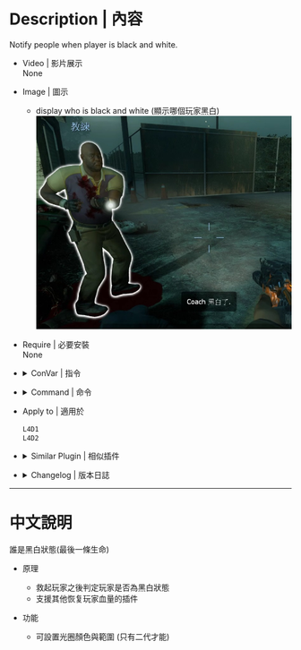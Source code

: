 # Description | 內容
Notify people when player is black and white.

* Video | 影片展示
<br/>None

* Image | 圖示
	* display who is black and white (顯示哪個玩家黑白)
	<br/>![l4d_blackandwhite_1](image/l4d_blackandwhite_1.jpg)

* Require | 必要安裝
<br/>None

* <details><summary>ConVar | 指令</summary>

	* cfg/sourcemod/l4d_blackandwhite.cfg
	```php
    // (L4D2 only) 0=turns black&white glow off, 1=turns glow on.
    l4d_bandw_glow "0"

    // 0 turns notifications off, 1 notifies survivors, 2 notifies all, 3 notifies infected.
    l4d_bandw_notice "1"

    // 0 prints to chat, 1 displays hint box.
    l4d_bandw_type "1"

    // (L4D2 only) color of black&white glow, split up with 
    thirdstrike_glow_color "255 255 255"

    // (L4D2 only) max black&white glow range 
    thirdstrike_glow_range "1600"
	```
</details>

* <details><summary>Command | 命令</summary>
	
    None
</details>

* Apply to | 適用於
    ```
    L4D1
    L4D2
    ```

* <details><summary>Similar Plugin | 相似插件</summary>

	1. [LMC_Black_and_White_Notifier](https://github.com/fbef0102/L4D2-Plugins/tree/master/LMC_Black_and_White_Notifier): Notifies selected team(s) when someone is on final strike and add glow
		> 顯示誰是黑白狀態，有更多的提示與支援LMC模組
</details>

* <details><summary>Changelog | 版本日誌</summary>

    ```php
	//DarkNoghri @ 2009-2010
	//Harry @ 2022
    ```
	* v1.7 (2022-11-03)
        * Remake Code
        * Rmove white glow when player is not black and white
        * Add Glow cvars
	
    * v1.31
        * [By DarkNoghri](https://forums.alliedmods.net/showthread.php?p=951787)
</details>

- - - -
# 中文說明
誰是黑白狀態(最後一條生命)

* 原理
	* 救起玩家之後判定玩家是否為黑白狀態
    * 支援其他恢复玩家血量的插件

* 功能
	* 可設置光圈顏色與範圍 (只有二代才能)
